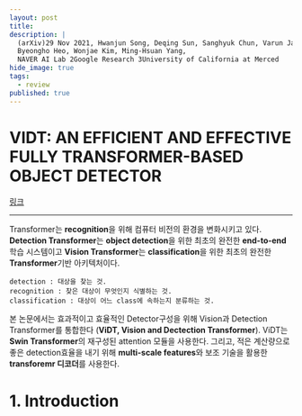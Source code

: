 ```yaml
---
layout: post
title: 
description: |
  (arXiv)29 Nov 2021, Hwanjun Song, Deqing Sun, Sanghyuk Chun, Varun Jampani, Dongyoon Han, 
  Byeongho Heo, Wonjae Kim, Ming-Hsuan Yang,
  NAVER AI Lab 2Google Research 3University of California at Merced
hide_image: true
tags:
  - review
published: true
---
```


# VIDT: AN EFFICIENT AND EFFECTIVE FULLY TRANSFORMER-BASED OBJECT DETECTOR
[링크](https://arxiv.org/pdf/2110.03921.pdf)
* * *
Transformer는 **recognition**을 위해 컴퓨터 비전의 환경을 변화시키고 있다. 
**Detection Transformer**는 **object detection**을 위한 최초의 완전한 **end-to-end** 학습 시스템이고 
**Vision Transformer**는 **classification**을 위한 최초의 완전한 **Transformer**기반 아키텍처이다.
   
```
detection : 대상을 찾는 것.
recognition : 찾은 대상이 무엇인지 식별하는 것.
classification : 대상이 어느 class에 속하는지 분류하는 것.
```
   
본 논문에서는 효과적이고 효율적인 Detector구성을 위해 Vision과 Detection Transformer를 통합한다
(**ViDT, Vision and Dectection Transformer**). ViDT는 **Swin Transformer**의 재구성된 attention
모듈을 사용한다. 그리고, 적은 계산량으로 좋은 detection효율을 내기 위해 **multi-scale features**와 보조 기술을
활용한 **transforemr 디코더**를 사용한다. 

# 1. Introduction

